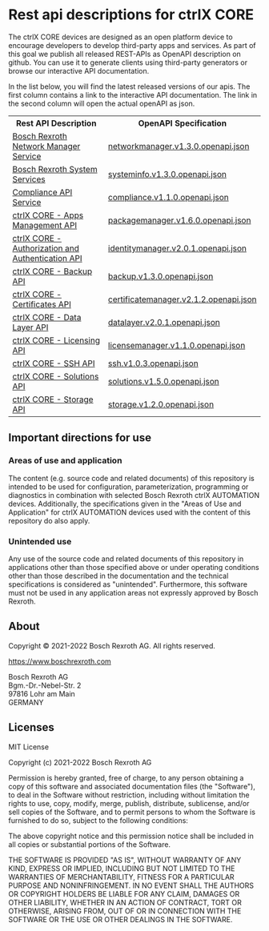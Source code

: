 # Rest api descriptions for ctrlX CORE

The ctrlX CORE devices are designed as an open platform device to encourage developers to develop third-party apps and services.
As part of this goal we publish all released REST-APIs as OpenAPI description on github. You can use it to generate clients using
third-party generators or browse our interactive API documentation.

In the list below, you will find the latest released versions of our apis. The first column contains a link to the interactive API documentation.
The link in the second column will open the actual openAPI as json.

<table>
  <tbody>
    <tr>
      <th>Rest API Description</th>
      <th>OpenAPI Specification</th>
    </tr><tr>
      <td><a href="../../app/?urls.primaryName=Bosch%20Rexroth%20Network%20Manager%20Service%20v1.3.0">Bosch Rexroth Network Manager Service</a></td>
      <td><a href="../../ctrlx-automation/ctrlx-core/rexroth-deviceadmin/networkmanager/networkmanager.v1.3.0.openapi.json">networkmanager.v1.3.0.openapi.json</a></td>
    </tr><tr>
      <td><a href="../../app/?urls.primaryName=Bosch%20Rexroth%20System%20Services%20v1.3.0">Bosch Rexroth System Services</a></td>
      <td><a href="../../ctrlx-automation/ctrlx-core/rexroth-deviceadmin/systeminfo/systeminfo.v1.3.0.openapi.json">systeminfo.v1.3.0.openapi.json</a></td>
    </tr><tr>
      <td><a href="../../app/?urls.primaryName=Compliance%20API%20Service%20v1.1.0">Compliance API Service</a></td>
      <td><a href="../../ctrlx-automation/ctrlx-core/rexroth-deviceadmin/compliance/compliance.v1.1.0.openapi.json">compliance.v1.1.0.openapi.json</a></td>
    </tr><tr>
      <td><a href="../../app/?urls.primaryName=ctrlX%20CORE%20-%20Apps%20Management%20API%20v1.6.0">ctrlX CORE - Apps Management API</a></td>
      <td><a href="../../ctrlx-automation/ctrlx-core/rexroth-deviceadmin/packagemanager/packagemanager.v1.6.0.openapi.json">packagemanager.v1.6.0.openapi.json</a></td>
    </tr><tr>
      <td><a href="../../app/?urls.primaryName=ctrlX%20CORE%20-%20Authorization%20and%20Authentication%20API%20v2.0.1">ctrlX CORE - Authorization and Authentication API</a></td>
      <td><a href="../../ctrlx-automation/ctrlx-core/rexroth-deviceadmin/identitymanager/identitymanager.v2.0.1.openapi.json">identitymanager.v2.0.1.openapi.json</a></td>
    </tr><tr>
      <td><a href="../../app/?urls.primaryName=ctrlX%20CORE%20-%20Backup%20API%20v1.3.0">ctrlX CORE - Backup API</a></td>
      <td><a href="../../ctrlx-automation/ctrlx-core/rexroth-deviceadmin/backup/backup.v1.3.0.openapi.json">backup.v1.3.0.openapi.json</a></td>
    </tr><tr>
      <td><a href="../../app/?urls.primaryName=ctrlX%20CORE%20-%20Certificates%20API%20v2.1.2">ctrlX CORE - Certificates API</a></td>
      <td><a href="../../ctrlx-automation/ctrlx-core/rexroth-deviceadmin/certificatemanager/certificatemanager.v2.1.2.openapi.json">certificatemanager.v2.1.2.openapi.json</a></td>
    </tr><tr>
      <td><a href="../../app/?urls.primaryName=ctrlX%20CORE%20-%20Data%20Layer%20API%20v2.0.1">ctrlX CORE - Data Layer API</a></td>
      <td><a href="../../ctrlx-automation/ctrlx-core/rexroth-automationcore/datalayer/datalayer.v2.0.1.openapi.json">datalayer.v2.0.1.openapi.json</a></td>
    </tr><tr>
      <td><a href="../../app/?urls.primaryName=ctrlX%20CORE%20-%20Licensing%20API%20v1.1.0">ctrlX CORE - Licensing API</a></td>
      <td><a href="../../ctrlx-automation/ctrlx-core/rexroth-deviceadmin/licensemanager/licensemanager.v1.1.0.openapi.json">licensemanager.v1.1.0.openapi.json</a></td>
    </tr><tr>
      <td><a href="../../app/?urls.primaryName=ctrlX%20CORE%20-%20SSH%20API%20v1.0.3">ctrlX CORE - SSH API</a></td>
      <td><a href="../../ctrlx-automation/ctrlx-core/rexroth-deviceadmin/ssh/ssh.v1.0.3.openapi.json">ssh.v1.0.3.openapi.json</a></td>
    </tr><tr>
      <td><a href="../../app/?urls.primaryName=ctrlX%20CORE%20-%20Solutions%20API%20v1.5.0">ctrlX CORE - Solutions API</a></td>
      <td><a href="../../ctrlx-automation/ctrlx-core/rexroth-solutions/solutions/solutions.v1.5.0.openapi.json">solutions.v1.5.0.openapi.json</a></td>
    </tr><tr>
      <td><a href="../../app/?urls.primaryName=ctrlX%20CORE%20-%20Storage%20API%20v1.2.0">ctrlX CORE - Storage API</a></td>
      <td><a href="../../ctrlx-automation/ctrlx-core/rexroth-deviceadmin/storage/storage.v1.2.0.openapi.json">storage.v1.2.0.openapi.json</a></td>
    </tr>
  </tbody>
</table>

## Important directions for use

### Areas of use and application

The content (e.g. source code and related documents) of this repository is intended to be used for configuration, parameterization, programming or diagnostics in combination with selected Bosch Rexroth ctrlX AUTOMATION devices.
Additionally, the specifications given in the "Areas of Use and Application" for ctrlX AUTOMATION devices used with the content of this repository do also apply.

### Unintended use

Any use of the source code and related documents of this repository in applications other than those specified above or under operating conditions other than those described in the documentation and the technical specifications is considered as "unintended". Furthermore, this software must not be used in any application areas not expressly approved by Bosch Rexroth.

## About

Copyright © 2021-2022 Bosch Rexroth AG. All rights reserved.

<https://www.boschrexroth.com>

Bosch Rexroth AG  
Bgm.-Dr.-Nebel-Str. 2  
97816 Lohr am Main  
GERMANY  

## Licenses

MIT License

Copyright (c) 2021-2022 Bosch Rexroth AG

Permission is hereby granted, free of charge, to any person obtaining a copy
of this software and associated documentation files (the "Software"), to deal
in the Software without restriction, including without limitation the rights
to use, copy, modify, merge, publish, distribute, sublicense, and/or sell
copies of the Software, and to permit persons to whom the Software is
furnished to do so, subject to the following conditions:

The above copyright notice and this permission notice shall be included in all
copies or substantial portions of the Software.

THE SOFTWARE IS PROVIDED "AS IS", WITHOUT WARRANTY OF ANY KIND, EXPRESS OR
IMPLIED, INCLUDING BUT NOT LIMITED TO THE WARRANTIES OF MERCHANTABILITY,
FITNESS FOR A PARTICULAR PURPOSE AND NONINFRINGEMENT. IN NO EVENT SHALL THE
AUTHORS OR COPYRIGHT HOLDERS BE LIABLE FOR ANY CLAIM, DAMAGES OR OTHER
LIABILITY, WHETHER IN AN ACTION OF CONTRACT, TORT OR OTHERWISE, ARISING FROM,
OUT OF OR IN CONNECTION WITH THE SOFTWARE OR THE USE OR OTHER DEALINGS IN THE
SOFTWARE.